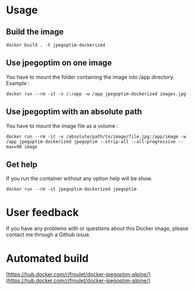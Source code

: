 # Usage

## Build the image
```
docker build . -t jpegoptim-dockerized
```

## Use jpegoptim on one image
You have to mount the folder containing the image into /app directory. Example :

```
docker run --rm -it -v /:/app -w /app jpegoptim-dockerized images.jpg
```

## Use jpegoptim with an absolute path
You have to mount the image file as a volume : 

```
docker run --rm -it -v /absolute/path/to/image/file.jpg:/app/image -w /app jpegoptim-dockerized jpegoptim --strip-all --all-progressive --max=90 image
```

## Get help

If you run the container without any option help will be show.

```
docker run --rm -it jpegoptim-dockerized jpegoptim 
```


# User feedback

If you have any problems with or questions about this Docker image, please contact me through a Github issue.

# Automated build

[https://hub.docker.com/r/froulet/docker-jpegoptim-alpine/](https://hub.docker.com/r/froulet/docker-jpegoptim-alpine/)

